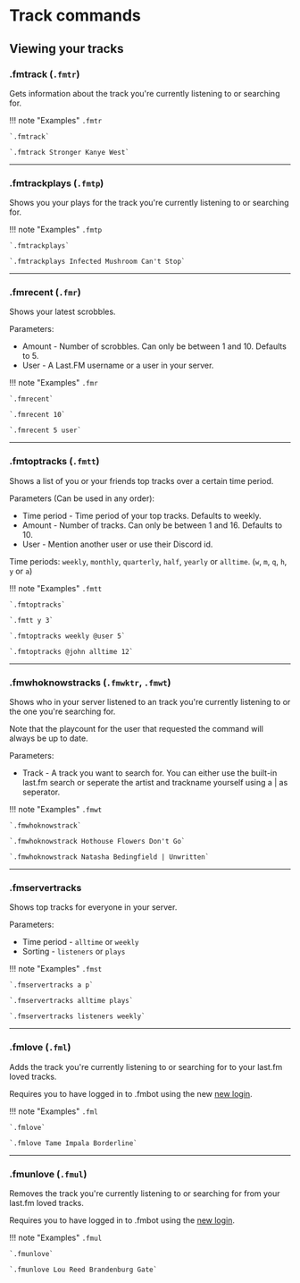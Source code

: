 # Track commands

## Viewing your tracks

### .fmtrack (`.fmtr`)

Gets information about the track you're currently listening to or searching for.

!!! note "Examples"
    `.fmtr`

    `.fmtrack`

    `.fmtrack Stronger Kanye West`
    
---

### .fmtrackplays (`.fmtp`)

Shows you your plays for the track you're currently listening to or searching for.

!!! note "Examples"
    `.fmtp`

    `.fmtrackplays`

    `.fmtrackplays Infected Mushroom Can't Stop`
    
---


### .fmrecent (`.fmr`)

Shows your latest scrobbles.

Parameters:

* Amount - Number of scrobbles. Can only be between 1 and 10. Defaults to 5.
* User - A Last.FM username or a user in your server.

!!! note "Examples"
    `.fmr`

    `.fmrecent`

    `.fmrecent 10`

    `.fmrecent 5 user`
    
---
### .fmtoptracks (`.fmtt`)

Shows a list of you or your friends top tracks over a certain time period.

Parameters (Can be used in any order):

* Time period - Time period of your top tracks. Defaults to weekly.
* Amount - Number of tracks. Can only be between 1 and 16. Defaults to 10.
* User - Mention another user or use their Discord id.

Time periods: `weekly`, `monthly`, `quarterly`, `half`, `yearly` or `alltime`. (`w`, `m`, `q`, `h`, `y` or `a`)

!!! note "Examples"
    `.fmtt`

    `.fmtoptracks`

    `.fmtt y 3`

    `.fmtoptracks weekly @user 5`

    `.fmtoptracks @john alltime 12`

---


### .fmwhoknowstracks (`.fmwktr`, `.fmwt`)

Shows who in your server listened to an track you're currently listening to or the one you're searching for.

Note that the playcount for the user that requested the command will always be up to date.

Parameters:

* Track - A track you want to search for. You can either use the built-in last.fm search or seperate the artist and trackname yourself using a | as seperator.

!!! note "Examples"
    `.fmwt`

    `.fmwhoknowstrack`

    `.fmwhoknowstrack Hothouse Flowers Don't Go`

    `.fmwhoknowstrack Natasha Bedingfield | Unwritten`

---

### .fmservertracks

Shows top tracks for everyone in your server.

Parameters:

* Time period - `alltime` or `weekly`
* Sorting - `listeners` or `plays`

!!! note "Examples"
    `.fmst`

    `.fmservertracks a p`

    `.fmservertracks alltime plays`

    `.fmservertracks listeners weekly`

---

### .fmlove (`.fml`)

Adds the track you're currently listening to or searching for to your last.fm loved tracks.

Requires you to have logged in to .fmbot using the new [new login](/commands/#fmlogin).

!!! note "Examples"
    `.fml`

    `.fmlove`

    `.fmlove Tame Impala Borderline`
    
---


### .fmunlove (`.fmul`)

Removes the track you're currently listening to or searching for from your last.fm loved tracks.

Requires you to have logged in to .fmbot using the [new login](/commands/#fmlogin).

!!! note "Examples"
    `.fmul`

    `.fmunlove`

    `.fmunlove Lou Reed Brandenburg Gate`
    
